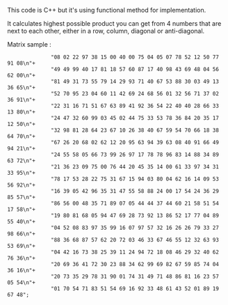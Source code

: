 This code is C++ but it's using functional method for implementation.

It calculates highest possible product you can get from 4 numbers that are next to each other, either in a row, column, diagonal or anti-diagonal.

Matrix sample :

                  "08 02 22 97 38 15 00 40 00 75 04 05 07 78 52 12 50 77 91 08\n"+
                  "49 49 99 40 17 81 18 57 60 87 17 40 98 43 69 48 04 56 62 00\n"+
                  "81 49 31 73 55 79 14 29 93 71 40 67 53 88 30 03 49 13 36 65\n"+
                  "52 70 95 23 04 60 11 42 69 24 68 56 01 32 56 71 37 02 36 91\n"+
                  "22 31 16 71 51 67 63 89 41 92 36 54 22 40 40 28 66 33 13 80\n"+
                  "24 47 32 60 99 03 45 02 44 75 33 53 78 36 84 20 35 17 12 50\n"+
                  "32 98 81 28 64 23 67 10 26 38 40 67 59 54 70 66 18 38 64 70\n"+
                  "67 26 20 68 02 62 12 20 95 63 94 39 63 08 40 91 66 49 94 21\n"+
                  "24 55 58 05 66 73 99 26 97 17 78 78 96 83 14 88 34 89 63 72\n"+
                  "21 36 23 09 75 00 76 44 20 45 35 14 00 61 33 97 34 31 33 95\n"+
                  "78 17 53 28 22 75 31 67 15 94 03 80 04 62 16 14 09 53 56 92\n"+
                  "16 39 05 42 96 35 31 47 55 58 88 24 00 17 54 24 36 29 85 57\n"+
                  "86 56 00 48 35 71 89 07 05 44 44 37 44 60 21 58 51 54 17 58\n"+
                  "19 80 81 68 05 94 47 69 28 73 92 13 86 52 17 77 04 89 55 40\n"+
                  "04 52 08 83 97 35 99 16 07 97 57 32 16 26 26 79 33 27 98 66\n"+
                  "88 36 68 87 57 62 20 72 03 46 33 67 46 55 12 32 63 93 53 69\n"+
                  "04 42 16 73 38 25 39 11 24 94 72 18 08 46 29 32 40 62 76 36\n"+
                  "20 69 36 41 72 30 23 88 34 62 99 69 82 67 59 85 74 04 36 16\n"+
                  "20 73 35 29 78 31 90 01 74 31 49 71 48 86 81 16 23 57 05 54\n"+
                  "01 70 54 71 83 51 54 69 16 92 33 48 61 43 52 01 89 19 67 48";
